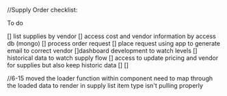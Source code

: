 //Supply Order checklist:

To do

[] list supplies by vendor
[] access cost and vendor information by access db (mongo)
[] process order request 
    [] place request using app to generate email to correct vendor
[]dashboard development to watch levels
[] historical data to watch supply flow
[] access to update pricing and vendor for supplies but also keep historic data
[]
[]


//6-15
moved the loader function within component
need to map through the loaded data to render in supply list
item type isn't pulling properly